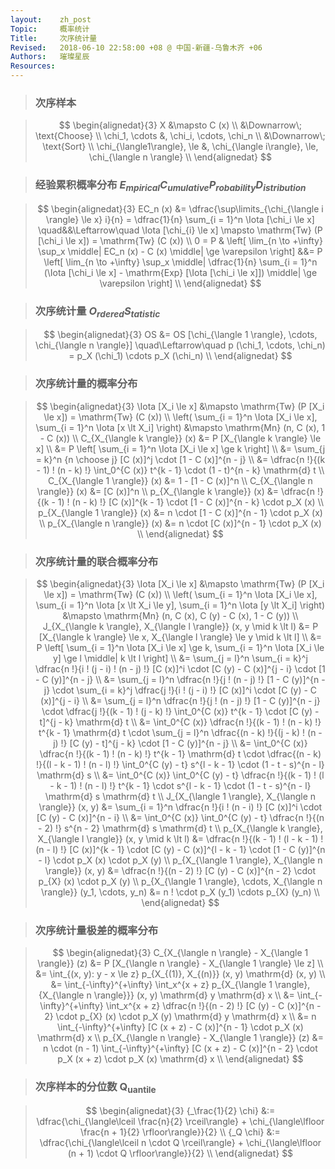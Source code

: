 ```yaml
---
layout:    zh_post
Topic:     概率统计
Title:     次序统计量
Revised:   2018-06-10 22:58:00 +08 @ 中国-新疆-乌鲁木齐 +06
Authors:   璀璨星辰
Resources:
---
```


> ### 次序样本

> $$
> \begin{alignedat}{3}
>                           X &\mapsto C (x) \\
>                             &\Downarrow\; \text{Choose} \\
>              \chi_1, \cdots &, \chi_i, \cdots, \chi_n \\
>                             &\Downarrow\; \text{Sort} \\
> \chi_{\langle1\rangle}, \le &, \chi_{\langle i\rangle}, \le, \chi_{\langle n \rangle} \\
> \end{alignedat}
> $$
>

> ### 经验累积概率分布 $E_{mpirical} C_{umulative} P_{robability} D_{istribution}$

> $$
> \begin{alignedat}{3}
> EC_n (x) &= \dfrac{\sup\limits_{\chi_{\langle i \rangle} \le x} i}{n} = \dfrac{1}{n} \sum_{i = 1}^n \Iota [\chi_i \le x] \quad&&\Leftarrow\quad \Iota [\chi_{i} \le x] \mapsto \mathrm{Tw} (P [\chi_i \le x]) = \mathrm{Tw} (C (x)) \\
>    0 = P & \left[ \lim_{n \to +\infty} \sup_x \middle| EC_n (x) - C (x) \middle| \ge \varepsilon \right]                      &&= P \left[ \lim_{n \to +\infty} \sup_x \middle| \dfrac{1}{n} \sum_{i = 1}^n (\Iota [\chi_i \le x] - \mathrm{Exp} [\Iota [\chi_i \le x]]) \middle| \ge \varepsilon \right] \\
> \end{alignedat}
> $$
>

> ### 次序统计量 $O_{rdered} S_{tatistic}$

> $$
> \begin{alignedat}{3}
> OS &= OS [\chi_{\langle 1 \rangle}, \cdots, \chi_{\langle n \rangle}] \quad\Leftarrow\quad p (\chi_1, \cdots, \chi_n) = p_X (\chi_1) \cdots p_X (\chi_n) \\
> \end{alignedat}
> $$
>

> ### 次序统计量的概率分布

> $$
> \begin{alignedat}{3}
>                                                                 \Iota [X_i \le x] &\mapsto \mathrm{Tw} (P [X_i \le x]) = \mathrm{Tw} (C (x)) \\
> \left( \sum_{i = 1}^n \Iota [X_i \le x], \sum_{i = 1}^n \Iota [x \lt X_i] \right) &\mapsto \mathrm{Mn} (n, C (x), 1 - C (x)) \\
>                                                     C_{X_{\langle k \rangle}} (x) &= P [X_{\langle k \rangle} \le x] \\
>                                                                                   &= P \left[ \sum_{i = 1}^n \Iota [X_i \le x] \ge k \right] \\
>                                                                                   &= \sum_{j = k}^n {n \choose j} [C (x)]^j \cdot [1 - C (x)]^{n - j} \\
>                                                                                   &= \dfrac{n !}{(k - 1) ! (n - k) !} \int_0^{C (x)} t^{k - 1} \cdot (1 - t)^{n - k} \mathrm{d} t \\
>                                                     C_{X_{\langle 1 \rangle}} (x) &= 1 - [1 - C (x)]^n \\
>                                                     C_{X_{\langle n \rangle}} (x) &= [C (x)]^n \\
>                                                     p_{X_{\langle k \rangle}} (x) &= \dfrac{n !}{(k - 1) ! (n - k) !} [C (x)]^{k - 1} \cdot [1 - C (x)]^{n - k} \cdot p_X (x) \\
>                                                     p_{X_{\langle 1 \rangle}} (x) &= n \cdot [1 - C (x)]^{n - 1} \cdot p_X (x) \\
>                                                     p_{X_{\langle n \rangle}} (x) &= n \cdot [C (x)]^{n - 1} \cdot p_X (x) \\
> \end{alignedat}
> $$
>

> ### 次序统计量的联合概率分布

> $$
> \begin{alignedat}{3}
>                                                                                                         \Iota [X_i \le x] &\mapsto \mathrm{Tw} (P [X_i \le x]) = \mathrm{Tw} (C (x)) \\
> \left( \sum_{i = 1}^n \Iota [X_i \le x], \sum_{i = 1}^n \Iota [x \lt X_i \le y], \sum_{i = 1}^n \Iota [y \lt X_i] \right) &\mapsto \mathrm{Mn} (n, C (x), C (y) - C (x), 1 - C (y)) \\
>                                                      J_{X_{\langle k \rangle}, X_{\langle l \rangle}} (x, y \mid k \lt l) &= P [X_{\langle k \rangle} \le x, X_{\langle l \rangle} \le y \mid k \lt l] \\
>                                                                                                                           &= P \left[ \sum_{i = 1}^n \Iota [X_i \le x] \ge k, \sum_{i = 1}^n \Iota [X_i \le y] \ge l \middle| k \lt l \right] \\
>                                                                                                                           &= \sum_{j = l}^n \sum_{i = k}^j \dfrac{n !}{i ! (j - i) ! (n - j) !} [C (x)]^i \cdot [C (y) - C (x)]^{j - i} \cdot [1 - C (y)]^{n - j} \\
>                                                                                                                           &= \sum_{j = l}^n \dfrac{n !}{j ! (n - j) !} [1 - C (y)]^{n - j} \cdot \sum_{i = k}^j \dfrac{j !}{i ! (j - i) !} [C (x)]^i \cdot [C (y) - C (x)]^{j - i} \\
>                                                                                                                           &= \sum_{j = l}^n \dfrac{n !}{j ! (n - j) !} [1 - C (y)]^{n - j} \cdot \dfrac{j !}{(k - 1) ! (j - k) !} \int_0^{C (x)} t^{k - 1} \cdot [C (y) - t]^{j - k} \mathrm{d} t \\
>                                                                                                                           &= \int_0^{C (x)} \dfrac{n !}{(k - 1) ! (n - k) !} t^{k - 1} \mathrm{d} t \cdot \sum_{j = l}^n \dfrac{(n - k) !}{(j - k) ! (n - j) !} [C (y) - t]^{j - k} \cdot [1 - C (y)]^{n - j} \\
>                                                                                                                           &= \int_0^{C (x)} \dfrac{n !}{(k - 1) ! (n - k) !} t^{k - 1} \mathrm{d} t \cdot \dfrac{(n - k) !}{(l - k - 1) ! (n - l) !} \int_0^{C (y) - t} s^{l - k - 1} \cdot (1 - t - s)^{n - l} \mathrm{d} s \\
>                                                                                                                           &= \int_0^{C (x)} \int_0^{C (y) - t} \dfrac{n !}{(k - 1) ! (l - k - 1) ! (n - l) !} t^{k - 1} \cdot s^{l - k - 1} \cdot (1 - t - s)^{n - l} \mathrm{d} s \mathrm{d} t \\
>                                                                   J_{X_{\langle 1 \rangle}, X_{\langle n \rangle}} (x, y) &= \sum_{i = 1}^n \dfrac{n !}{i ! (n - i) !} [C (x)]^i \cdot [C (y) - C (x)]^{n - i} \\
>                                                                                                                           &= \int_0^{C (x)} \int_0^{C (y) - t} \dfrac{n !}{(n - 2) !} s^{n - 2} \mathrm{d} s \mathrm{d} t \\
>                                                      p_{X_{\langle k \rangle}, X_{\langle l \rangle}} (x, y \mid k \lt l) &= \dfrac{n !}{(k - 1) ! (l - k - 1) ! (n - l) !} [C (x)]^{k - 1} \cdot [C (y) - C (x)]^{l - k - 1} \cdot [1 - C (y)]^{n - l} \cdot p_X (x) \cdot p_X (y) \\
>                                                                   p_{X_{\langle 1 \rangle}, X_{\langle n \rangle}} (x, y) &= \dfrac{n !}{(n - 2) !} [C (y) - C (x)]^{n - 2} \cdot p_{X} (x) \cdot p_X (y) \\
>                                               p_{X_{\langle 1 \rangle}, \cdots, X_{\langle n \rangle}} (y_1, \cdots, y_n) &= n ! \cdot p_X (y_1) \cdots p_{X} (y_n) \\
> \end{alignedat}
> $$
>

> ### 次序统计量极差的概率分布

> $$
> \begin{alignedat}{3}
> C_{X_{\langle n \rangle} - X_{\langle 1 \rangle}} (z) &= P [X_{\langle n \rangle} - X_{\langle 1 \rangle} \le z] \\
>                                                       &= \int_{(x, y): y - x \le z} p_{X_{(1)}, X_{(n)}} (x, y) \mathrm{d} (x, y) \\
>                                                       &= \int_{-\infty}^{+\infty} \int_x^{x + z} p_{X_{\langle 1 \rangle}, {X_{\langle n \rangle}}} (x, y) \mathrm{d} y \mathrm{d} x \\
>                                                       &= \int_{-\infty}^{+\infty} \int_x^{x + z} \dfrac{n !}{(n - 2) !} [C (y) - C (x)]^{n - 2} \cdot p_{X} (x) \cdot p_X (y) \mathrm{d} y \mathrm{d} x \\
>                                                       &= n \int_{-\infty}^{+\infty} [C (x + z) - C (x)]^{n - 1} \cdot p_X (x) \mathrm{d} x \\
> p_{X_{\langle n \rangle} - X_{\langle 1 \rangle}} (z) &= n \cdot (n - 1) \int_{-\infty}^{+\infty} [C (x + z) - C (x)]^{n - 2} \cdot p_X (x + z) \cdot p_X (x) \mathrm{d} x \\
> \end{alignedat}
> $$
>

> ### 次序样本的分位数 $\mathrm{Q_{uantile}}$

> $$
> \begin{alignedat}{3}
> {_\frac{1}{2} \chi} &:= \dfrac{\chi_{\langle\lceil \frac{n}{2} \rceil\rangle} + \chi_{\langle\lfloor \frac{n + 1}{2} \rfloor\rangle}}{2} \\
> {_Q \chi} &:= \dfrac{\chi_{\langle\lceil n \cdot Q \rceil\rangle} + \chi_{\langle\lfloor (n + 1) \cdot Q \rfloor\rangle}}{2} \\
> \end{alignedat}
> $$
>

